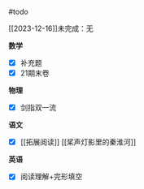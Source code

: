 #todo 

[[2023-12-16]]未完成：无

**数学**
- [x] 补充题
- [x] 21期末卷

**物理**
- [x] 剑指双一流

**语文**
- [x] [[拓展阅读]] [[桨声灯影里的秦淮河]]

**英语**
- [x] 阅读理解+完形填空